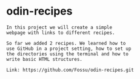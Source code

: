 # odin-recipes
    In this project we will create a simple 
    webpage with links to different recipes.

    So far we added 2 recipes. We learned how to
    use GitHub in a project setting, how to set up
    the directories using the terminal and how to 
    write basic HTML structures.

    Link: https://github.com/Fossu/odin-recipes.git